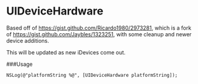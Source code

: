 UIDeviceHardware
================

Based off of https://gist.github.com/Ricardo1980/2973281, which is a fork of https://gist.github.com/Jaybles/1323251, with some cleanup and newer device additions. 

This will be updated as new iDevices come out.


###Usage

    NSLog(@"platformString %@", [UIDeviceHardware platformString]);
